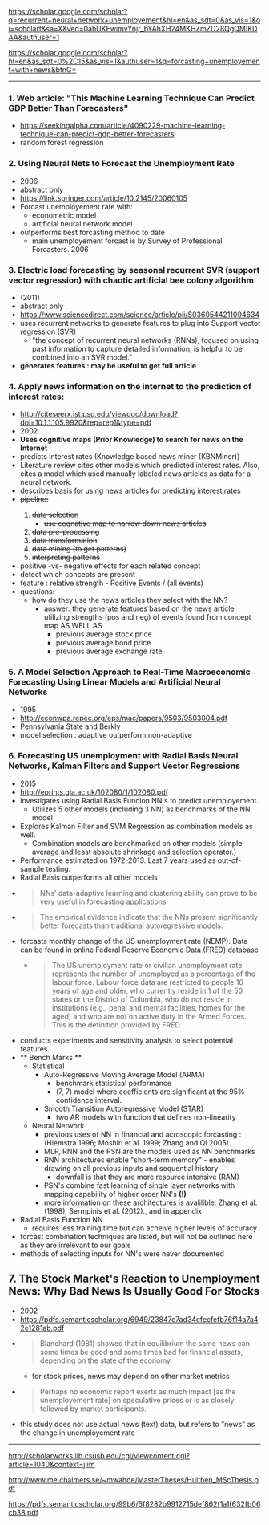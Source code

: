https://scholar.google.com/scholar?q=recurrent+neural+network+unemployement&hl=en&as_sdt=0&as_vis=1&oi=scholart&sa=X&ved=0ahUKEwimvYnjr_bYAhXH24MKHZmZD28QgQMIKDAA&authuser=1

https://scholar.google.com/scholar?hl=en&as_sdt=0%2C15&as_vis=1&authuser=1&q=forcasting+unemployement+with+news&btnG=

---

### 1. Web article: "This Machine Learning Technique Can Predict GDP Better Than Forecasters"
- https://seekingalpha.com/article/4090229-machine-learning-technique-can-predict-gdp-better-forecasters
- random forest regression

### 2. Using Neural Nets to Forecast the Unemployment Rate
- 2006
- abstract only
- https://link.springer.com/article/10.2145/20060105
- Forcast unemployement rate with:
    - econometric model
    - artificial neural network model
- outperforms best forcasting method to date
    - main unemployement forcast is by Survey of Professional Forcasters. 2006

### 3. Electric load forecasting by seasonal recurrent SVR (support vector regression) with chaotic artificial bee colony algorithm
- (2011)
- abstract only
- https://www.sciencedirect.com/science/article/pii/S0360544211004634
- uses recurrent networks to generate features to plug into Support vector regression (SVR)
    - "the concept of recurrent neural networks (RNNs), focused on using past information to capture detailed information, is helpful to be combined into an SVR model."
- **generates features : may be useful to get full article**


### 4. Apply news information on the internet to the prediction of interest rates:
- http://citeseerx.ist.psu.edu/viewdoc/download?doi=10.1.1.105.9920&rep=rep1&type=pdf
- 2002
- **Uses cognitive maps (Prior Knowledge) to search for news on the Internet**
- predicts interest rates (Knowledge based news miner (KBNMiner))
- Literature review cites other models which predicted interest rates. Also, cites a model which used manually labeled news articles as data for a neural network.
- describes basis for using news articles for predicting interest rates
- <del> pipeline:
    1. data selection
        - use cognative map to narrow down news articles
    2. data pre-processing
    3. data transformation
    4. data mining (to get patterns)
    5. interpreting patterns
- positive -vs- negative effects for each related concept
- detect which concepts are present
- feature : relative strength - Positive Events / (all events)
- questions:
    - how do they use the news articles they select with the NN?
        - answer: they generate features based on the news article utilizing strengths (pos and neg) of events found from concept map AS WELL AS
            - previous average stock price
            - previous average bond price
            - previous average exchange rate


### 5. A Model Selection Approach to Real-Time Macroeconomic Forecasting Using Linear Models and Artificial Neural Networks
- 1995
- http://econwpa.repec.org/eps/mac/papers/9503/9503004.pdf
- Pennsylvania State and Berkly
- model selection : adaptive outperform non-adaptive

### 6. Forecasting US unemployment with Radial Basis Neural Networks, Kalman Filters and Support Vector Regressions
- 2015
- http://eprints.gla.ac.uk/102080/1/102080.pdf
- investigates using Radial Basis Funcion NN's to predict unemployement.
    - Utilizes 5 other models (including 3 NN) as benchmarks of the NN model
- Explores Kalman Filter and SVM Regression as combination models as well.
    - Combination models are benchmarked on other models (simple average and least absolute shrinkage and selection operator.)
- Performance estimated on 1972-2013. Last 7 years used as out-of-sample testing.  
- Radial Basis outperforms all other models
- > NNs’ data-adaptive learning and
clustering ability can prove to be very useful in forecasting applications
- > The empirical evidence indicate that the NNs present significantly better
forecasts than traditional autoregressive models.
- forcasts monthly change of the US unemployment rate (NEMP). Data can be found in online Federal Reserve Economic Data (FRED) database
    - > The US unemployment rate or civilian unemployment rate represents the number of unemployed as a percentage of the labour force. Labour force data are restricted to people 16 years of age and older, who currently reside in 1 of the 50 states or the District of Columbia, who do not reside in institutions (e.g., penal and mental facilities, homes for the aged) and who are not on active duty in the Armed Forces. This is the definition provided by FRED.
- conducts experiments and sensitivity analysis to select potential features.
- ** Bench Marks **
    - Statistical
        - Auto-Regressive Moving Average Model (ARMA)
            - benchmark statistical performance
            - (7, 7) model where coefficients are significant at the 95% confidence interval.
        - Smooth Transition Autoregressive Model (STAR)
            - two AR models with function that defines non-linearity
    - Neural Network
        - previous uses of NN in financial and acroscopic forcasting : (Hiemstra 1996; Moshiri et al. 1999; Zhang and Qi 2005).
        - MLP, RNN and the PSN are the models used as NN benchmarks
        - RNN architectures enable "short-term memory" - enables drawing on all previous inputs and sequential history
            - downfall is that they are more resource intensive (RAM)
        - PSN's combine fast learning of single layer networks with mapping capability of higher order NN's **(!)**
        - more information on these architectures is avalilible: Zhang et al. (1998), Sermpinis et al. (2012)., and in appendix
- Radial Basis Function NN
    - requires less training time but can acheive higher levels of accuracy
- forcast combination techniques are listed, but will not be outlined here as they are irrelevant to our goals
- methods of selecting inputs for NN's were never documented


## 7. The Stock Market's Reaction to Unemployment News: Why Bad News Is Usually Good For Stocks
- 2002
- https://pdfs.semanticscholar.org/6949/23847c7ad34cfecfefb76f14a7a42e1281ab.pdf
- > Blanchard (1981) showed that in equilibrium the same news can some times be
good and some times bad for financial assets, depending on the state of the economy.
    - for stock prices, news may depend on other market metrics
- > Perhaps no economic report exerts as much impact [as the unemployement rate] on
speculative prices or is as closely followed by market participants.
- this study does not use actual news (text) data, but refers to "news" as the change in unemployement rate
----

http://scholarworks.lib.csusb.edu/cgi/viewcontent.cgi?article=1040&context=jiim

http://www.me.chalmers.se/~mwahde/MasterTheses/Hulthen_MScThesis.pdf

https://pdfs.semanticscholar.org/99b6/6f8282b9912715def862f1a1f632fb06cb38.pdf

